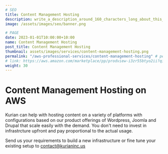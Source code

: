 ```yaml
---
# SEO
title: Content Management Hosting
description: write_a_description_around_160_characters_long_about_this_SERVICE
image: /assets/images/seo/banner.png

# PAGE
date: 2023-01-01T10:00:00+10:00
name: Content Management Hosting
post_title: Content Management Hosting
thumbnail: assets/images/services/content-management-hosting.png
permalink: "/aws-professional-services/content-management-hosting" # permalink is ignored if link is enabled
# link: https://aws.amazon.com/marketplace/pp/prodview-i3zr55btyo2ii?qid=1617238109971
weight: 30
---
```


# Content Management Hosting on AWS

Kurian can help with hosting content on a variety of platforms with configurations based on our product offerings of Wordpress, Joomla and Drupal that scale easily with the demand. You don't need to invest in infrastrcture upfront and pay proportional to the actual usage. 

Send us your requirements to build a new infrastructure or fine tune your existing setup to contact@kurianinc.us